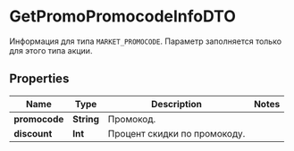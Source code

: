 

# GetPromoPromocodeInfoDTO

Информация для типа `MARKET_PROMOCODE`.  Параметр заполняется только для этого типа акции. 

## Properties

Name | Type | Description | Notes
------------ | ------------- | ------------- | -------------
**promocode** | **String** | Промокод. | 
**discount** | **Int** | Процент скидки по промокоду. | 



